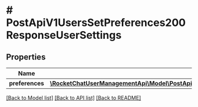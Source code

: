 # # PostApiV1UsersSetPreferences200ResponseUserSettings

## Properties

Name | Type | Description | Notes
------------ | ------------- | ------------- | -------------
**preferences** | [**\RocketChatUserManagementApi\Model\PostApiV1UsersSetPreferences200ResponseUserSettingsPreferences**](PostApiV1UsersSetPreferences200ResponseUserSettingsPreferences.md) |  | [optional]

[[Back to Model list]](../../README.md#models) [[Back to API list]](../../README.md#endpoints) [[Back to README]](../../README.md)
